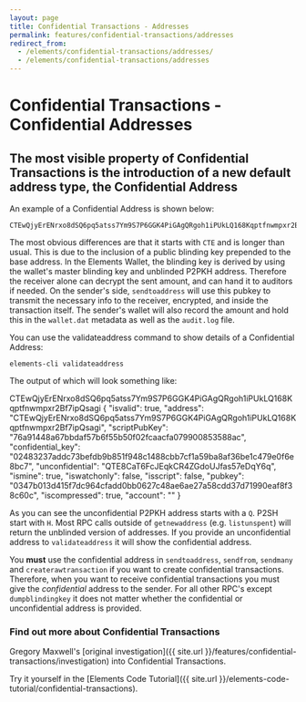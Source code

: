 ```yaml
---
layout: page
title: Confidential Transactions - Addresses
permalink: features/confidential-transactions/addresses
redirect_from:
  - /elements/confidential-transactions/addresses/
  - /elements/confidential-transactions/addresses
---
```


# Confidential Transactions - Confidential Addresses

## The most visible property of Confidential Transactions is the introduction of a new default address type, the Confidential Address

An example of a Confidential Address is shown below:

~~~~
CTEwQjyErENrxo8dSQ6pq5atss7Ym9S7P6GGK4PiGAgQRgoh1iPUkLQ168Kqptfnwmpxr2Bf7ipQsagi
~~~~

The most obvious differences are that it starts with ``CTE`` and is longer than usual. This is due to the inclusion of a public blinding key prepended to the base address. In the Elements Wallet, the blinding key is derived by using the wallet's master blinding key and unblinded P2PKH address. Therefore the receiver alone can decrypt the sent amount, and can hand it to auditors if needed. On the sender's side, ``sendtoaddress`` will use this pubkey to transmit the necessary info to the receiver, encrypted, and inside the transaction itself. The sender's wallet will also record the amount and hold this in the ``wallet.dat`` metadata as well as the ``audit.log`` file.

You can use the validateaddress command to show details of a Confidential Address:

~~~~
elements-cli validateaddress 
~~~~

The output of which will look something like: 

<div class="console-output">
CTEwQjyErENrxo8dSQ6pq5atss7Ym9S7P6GGK4PiGAgQRgoh1iPUkLQ168Kqptfnwmpxr2Bf7ipQsagi
{
  "isvalid": true,
  "address": "CTEwQjyErENrxo8dSQ6pq5atss7Ym9S7P6GGK4PiGAgQRgoh1iPUkLQ168Kqptfnwmpxr2Bf7ipQsagi",
  "scriptPubKey": "76a91448a67bbdaf57b6f55b50f02fcaacfa079900853588ac",
  "confidential_key": "02483237addc73befdb9b851f948c1488cbb7cf1a59ba8af36be1c479e0f6e8bc7",
  "unconfidential": "QTE8CaT6FcJEqkCR4ZGdoUJfas57eDqY6q",
  "ismine": true,
  "iswatchonly": false,
  "isscript": false,
  "pubkey": "0347b013d415f7dc964cfadd0bb0627c48ae6ae27a58cdd37d71990eaf8f38c60c",
  "iscompressed": true,
  "account": ""
}
</div>

As you can see the unconfidential P2PKH address starts with a `Q`. P2SH start with `H`. Most RPC calls outside of ``getnewaddress`` (e.g. ``listunspent``) will return the unblinded version of addresses. If you provide an unconfidential address to ``validateaddress`` it will show the confidential address.

You **must** use the confidential address in ``sendtoaddress``, ``sendfrom``, ``sendmany`` and ``createrawtransaction`` if you want to create confidential transactions. Therefore, when you want to receive confidential transactions you must give the *confidential* address to the sender. For all other RPC's except ``dumpblindingkey`` it does not matter whether the confidential or unconfidential address is provided.

### Find out more about Confidential Transactions

Gregory Maxwell's [original investigation]({{ site.url }}/features/confidential-transactions/investigation) into Confidential Transactions.

Try it yourself in the [Elements Code Tutorial]({{ site.url }}/elements-code-tutorial/confidential-transactions).


